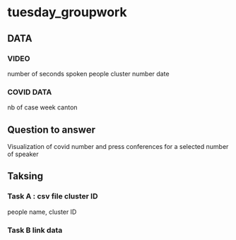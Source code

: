 # tuesday_groupwork

## DATA
### VIDEO

number of seconds spoken
people cluster number 
date 


### COVID DATA

nb of case
week
canton


## Question to answer 
Visualization of covid number and press conferences 
for a selected number of speaker 

## Taksing

### Task A  : csv file cluster ID

people name, cluster ID 

### Task B link data 





